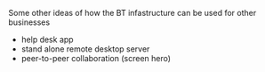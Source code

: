 Some other ideas of how the BT infastructure can be used for other businesses

- help desk app
- stand alone remote desktop server
- peer-to-peer collaboration (screen hero)
